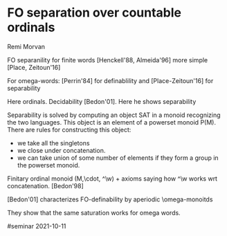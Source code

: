 # FO separation over countable ordinals
Remi Morvan

FO separanility for finite words [Henckell'88, Almeida'96] more simple [Place,
Zeitoun'16]

For omega-words: [Perrin'84] for definablility and [Place-Zeitoun'16] for
separability

Here ordinals. Decidability [Bedon'01]. Here he shows separability

Separability is solved by computing an object SAT in a monoid recognizing the
two languages. This object is an element of a powerset monoid P(M). 
There are rules for constructing this object: 
- we take all the singletons
- we close under concatenation. 
- we can take union of some number of elements if they form a group in the
  powerset monoid.

Finitary ordinal monoid (M,\cdot, ^\w) + axioms saying how ^\w works wrt
concatenation. [Bedon'98]

[Bedon'01] characterizes FO-definability by aperiodic \omega-monoitds

They show that the same saturation works for omega words.

#seminar 2021-10-11